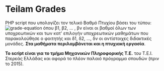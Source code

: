 # Teilam Grades
PHP script που υπολογίζει τον τελικό Βαθμό Πτυχίου βάσει του τύπου:
![grade-equation][grade-equation]
όπου β1, β2, ... , βν είναι οι βαθμοί όλων των υποχρεωτικών και των κατ' 
επιλογήν υποχρεωτικών μαθημάτων που παρακολούθησε ο φοιτητής και δ1, δ2, ..., δν
οι αντίστοιχες διδακτικές μονάδες. **Στα μαθήματα περιλαμβάνεται και η πτυχιακή 
εργασία**.

**Το script είναι για το τμήμα Μηχανικών Πληροφορικής Τ.Ε.** του Τ.Ε.Ι. 
Στερεάς Ελλάδας και αφορά το πλέον παλαιό πρόγραμμα σπουδών (πριν το 2015).

[grade-equation]: http://i.imgur.com/vgsoC7d.jpg